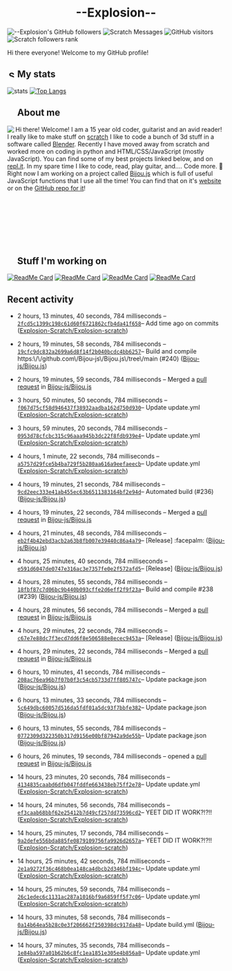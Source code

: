 # <div align="center">--Explosion--</div>

![--Explosion's GitHub followers](https://img.shields.io/github/followers/Explosion-Scratch?color=00bbbb&style=for-the-badge&logo=github&logoColor=fff) 
![Scratch Messages](https://img.shields.io/badge/dynamic/json?label=Scratch+Messages&query=count&url=https%3A%2F%2Fapi.scratch.mit.edu%2Fusers%2f--Explosion--%2Fmessages%2Fcount&color=00bbbb&style=for-the-badge&logo=scratch&logoColor=fff)
![GitHub visitors](https://visitor-badge-reloaded.herokuapp.com/badge?page_id=explosion-scratch.visitor.badge.reloaded&color=00bbbb&style=for-the-badge&logo=github)
![Scratch followers rank](https://img.shields.io/badge/dynamic/json?style=for-the-badge&cacheSeconds=1&logoColor=fff&color=00bbbb&label=Followers%20rank:%20&logo=scratch&query=statistics.ranks.followers&url=https://scratchdb.lefty.one/v2/user/info/--explosion--)

Hi there everyone! Welcome to my GitHub profile! 

##  <img src="https://static.thenounproject.com/png/5639-200.png" alt="Statistics Icons - Download Free Vector Icons | Noun Project" width="15px"/> My stats
![stats](https://github-readme-stats.vercel.app/api?username=Explosion-Scratch&include_all_commits=true&show_icons=true&theme=prussian&count_private=true&cache_seconds=1801)
[![Top Langs](https://github-readme-stats.vercel.app/api/top-langs/?username=Explosion-Scratch&theme=prussian&layout=compact)](explosion.cf)

##  <img src="http://cdn.onlinewebfonts.com/svg/img_256848.png" width="15px"> About me

<img src="https://bestanimations.com/media/explosions/933419296explosion-animation-1.gif" align="left" />

Hi there! Welcome! I am a 15 year old coder, guitarist and an avid reader! I really like to make stuff on [scratch](https://scratch.mit.edu/users/--explosion--) I like to code a bunch of 3d stuff in a software called [Blender](blender.org). Recently I have moved away from scratch and worked more on coding in python and HTML/CSS/JavaScript (mostly JavaScript). You can find some of my best projects linked below, and on [repl.it](https://repl.it/@ExplosionScratc). In my spare time I like to code, read, play guitar, and.... Code more. 🤦 Right now I am working on a project called [Bijou.js](https://bijou.js.org) which is full of useful JavaScript functions that I use all the time! You can find that on it's [website](https://bijou.js.org) or on the [GitHub repo for it](https://github.com/bijou-js/bijou.js)!
<br><br><br><br>
<br><br><br><br>
##  <img src="https://www.vhv.rs/dpng/d/433-4335411_work-work-icon-png-transparent-png.png" width="15px"/> Stuff I'm working on

[![ReadMe Card](https://github-readme-stats.vercel.app/api/pin/?height=100&username=Bijou-js&repo=Bijou.js&theme=prussian)](https://bijou.js.org)
[![ReadMe Card](https://github-readme-stats.vercel.app/api/pin/?height=100&username=Explosion-Scratch&repo=ripple&theme=prussian)](https://github.com/explosion-scratch/ripple)
[![ReadMe Card](https://github-readme-stats.vercel.app/api/pin/?height=100&username=Explosion-Scratch&repo=notes&theme=prussian)](https://notes.explosionscratc.repl.co)
[![ReadMe Card](https://github-readme-stats.vercel.app/api/pin/?height=100&username=Explosion-Scratch&repo=api&theme=prussian)](https://github.com/explosion-scratch/api)

## Recent activity
<ul>
<li><p>2 hours, 13 minutes, 40 seconds, 784 milliseconds – <a href="https://github.com/Explosion-Scratch/Explosion-scratch/commit/2fcd5c1399c198c61d60f6721862cfb4da41f658"><code>2fcd5c1399c198c61d60f6721862cfb4da41f658</code></a>– Add time ago on commits (<a href="https://github.com/Explosion-Scratch/Explosion-scratch">Explosion-Scratch/Explosion-scratch</a>)</p></li>
<li><p>2 hours, 19 minutes, 58 seconds, 784 milliseconds – <a href="https://github.com/Bijou-js/Bijou.js/commit/19cfc9dc832a2699a6d8f14f2b040bcdc4bb6257"><code>19cfc9dc832a2699a6d8f14f2b040bcdc4bb6257</code></a>– Build and compile https:\/\/github.com\/Bijou-js\/Bijou.js\/tree\/main (#240) (<a href="https://github.com/Bijou-js/Bijou.js">Bijou-js/Bijou.js</a>)</p></li>
<li><p>2 hours, 19 minutes, 59 seconds, 784 milliseconds – Merged a <a href="https://github.com/Bijou-js/Bijou.js/pull/240">pull request</a> in <a href="https://github.com/Bijou-js/Bijou.js">Bijou-js/Bijou.js</a></p></li>
<li><p>3 hours, 50 minutes, 50 seconds, 784 milliseconds – <a href="https://github.com/Explosion-Scratch/Explosion-scratch/commit/f067d75cf58d946437f38932aadba162d750d930"><code>f067d75cf58d946437f38932aadba162d750d930</code></a>– Update update.yml (<a href="https://github.com/Explosion-Scratch/Explosion-scratch">Explosion-Scratch/Explosion-scratch</a>)</p></li>
<li><p>3 hours, 59 minutes, 20 seconds, 784 milliseconds – <a href="https://github.com/Explosion-Scratch/Explosion-scratch/commit/0953d78cfcbc315c96aaa945b3dc22f8fdb939e4"><code>0953d78cfcbc315c96aaa945b3dc22f8fdb939e4</code></a>– Update update.yml (<a href="https://github.com/Explosion-Scratch/Explosion-scratch">Explosion-Scratch/Explosion-scratch</a>)</p></li>
<li><p>4 hours, 1 minute, 22 seconds, 784 milliseconds – <a href="https://github.com/Explosion-Scratch/Explosion-scratch/commit/a5757d29fce5b4ba729f5b280aa616a9eefaeecb"><code>a5757d29fce5b4ba729f5b280aa616a9eefaeecb</code></a>– Update update.yml (<a href="https://github.com/Explosion-Scratch/Explosion-scratch">Explosion-Scratch/Explosion-scratch</a>)</p></li>
<li><p>4 hours, 19 minutes, 21 seconds, 784 milliseconds – <a href="https://github.com/Bijou-js/Bijou.js/commit/9cd2eec333e41ab455ec63b6511383164bf2e94d"><code>9cd2eec333e41ab455ec63b6511383164bf2e94d</code></a>– Automated build (#236) (<a href="https://github.com/Bijou-js/Bijou.js">Bijou-js/Bijou.js</a>)</p></li>
<li><p>4 hours, 19 minutes, 22 seconds, 784 milliseconds – Merged a <a href="https://github.com/Bijou-js/Bijou.js/pull/236">pull request</a> in <a href="https://github.com/Bijou-js/Bijou.js">Bijou-js/Bijou.js</a></p></li>
<li><p>4 hours, 21 minutes, 48 seconds, 784 milliseconds – <a href="https://github.com/Bijou-js/Bijou.js/commit/eb2f4b42ebd3acb2a63b8fb007e39440c86a4a79"><code>eb2f4b42ebd3acb2a63b8fb007e39440c86a4a79</code></a>– [Release] :facepalm: (<a href="https://github.com/Bijou-js/Bijou.js">Bijou-js/Bijou.js</a>)</p></li>
<li><p>4 hours, 25 minutes, 40 seconds, 784 milliseconds – <a href="https://github.com/Bijou-js/Bijou.js/commit/e591d6047de0747e316ac3e7357fe0e2f572afd5"><code>e591d6047de0747e316ac3e7357fe0e2f572afd5</code></a>– [Release] (<a href="https://github.com/Bijou-js/Bijou.js">Bijou-js/Bijou.js</a>)</p></li>
<li><p>4 hours, 28 minutes, 55 seconds, 784 milliseconds – <a href="https://github.com/Bijou-js/Bijou.js/commit/18fbf87c7d06bc9b440b093cffe2d6eff2f9f23a"><code>18fbf87c7d06bc9b440b093cffe2d6eff2f9f23a</code></a>– Build and compile #238 (#239) (<a href="https://github.com/Bijou-js/Bijou.js">Bijou-js/Bijou.js</a>)</p></li>
<li><p>4 hours, 28 minutes, 56 seconds, 784 milliseconds – Merged a <a href="https://github.com/Bijou-js/Bijou.js/pull/239">pull request</a> in <a href="https://github.com/Bijou-js/Bijou.js">Bijou-js/Bijou.js</a></p></li>
<li><p>4 hours, 29 minutes, 22 seconds, 784 milliseconds – <a href="https://github.com/Bijou-js/Bijou.js/commit/c67e7e88dc7f3ecd7dd6f8e506588e8ecec9453a"><code>c67e7e88dc7f3ecd7dd6f8e506588e8ecec9453a</code></a>– [Release] (<a href="https://github.com/Bijou-js/Bijou.js">Bijou-js/Bijou.js</a>)</p></li>
<li><p>4 hours, 29 minutes, 22 seconds, 784 milliseconds – Merged a <a href="https://github.com/Bijou-js/Bijou.js/pull/238">pull request</a> in <a href="https://github.com/Bijou-js/Bijou.js">Bijou-js/Bijou.js</a></p></li>
<li><p>6 hours, 10 minutes, 41 seconds, 784 milliseconds – <a href="https://github.com/Bijou-js/Bijou.js/commit/208ac76ea96b7f07b0f3c54cb5733d7ff805747c"><code>208ac76ea96b7f07b0f3c54cb5733d7ff805747c</code></a>– Update package.json (<a href="https://github.com/Bijou-js/Bijou.js">Bijou-js/Bijou.js</a>)</p></li>
<li><p>6 hours, 13 minutes, 33 seconds, 784 milliseconds – <a href="https://github.com/Bijou-js/Bijou.js/commit/5c649dbc60057d516da5fdf01a5dc93f7bbfe382"><code>5c649dbc60057d516da5fdf01a5dc93f7bbfe382</code></a>– Update package.json (<a href="https://github.com/Bijou-js/Bijou.js">Bijou-js/Bijou.js</a>)</p></li>
<li><p>6 hours, 13 minutes, 55 seconds, 784 milliseconds – <a href="https://github.com/Bijou-js/Bijou.js/commit/0772309d322350b317d9156e00bf87942a9de55b"><code>0772309d322350b317d9156e00bf87942a9de55b</code></a>– Update package.json (<a href="https://github.com/Bijou-js/Bijou.js">Bijou-js/Bijou.js</a>)</p></li>
<li><p>6 hours, 26 minutes, 19 seconds, 784 milliseconds – opened a <a href="https://github.com/Bijou-js/Bijou.js/pull/238">pull request</a> in <a href="https://github.com/Bijou-js/Bijou.js">Bijou-js/Bijou.js</a></p></li>
<li><p>14 hours, 23 minutes, 20 seconds, 784 milliseconds – <a href="https://github.com/Explosion-Scratch/Explosion-scratch/commit/4134835caabd6dfb047fddfe663438eb75ff2e78"><code>4134835caabd6dfb047fddfe663438eb75ff2e78</code></a>– Update update.yml (<a href="https://github.com/Explosion-Scratch/Explosion-scratch">Explosion-Scratch/Explosion-scratch</a>)</p></li>
<li><p>14 hours, 24 minutes, 56 seconds, 784 milliseconds – <a href="https://github.com/Explosion-Scratch/Explosion-scratch/commit/ef3caab68bbf62e25412b7d49cf257dd73596cd2"><code>ef3caab68bbf62e25412b7d49cf257dd73596cd2</code></a>– YEET DID IT WORK?!?!! (<a href="https://github.com/Explosion-Scratch/Explosion-scratch">Explosion-Scratch/Explosion-scratch</a>)</p></li>
<li><p>14 hours, 25 minutes, 17 seconds, 784 milliseconds – <a href="https://github.com/Explosion-Scratch/Explosion-scratch/commit/9a2defe556bda885fe0879109756fa9926d2657a"><code>9a2defe556bda885fe0879109756fa9926d2657a</code></a>– YEET DID IT WORK?!?!! (<a href="https://github.com/Explosion-Scratch/Explosion-scratch">Explosion-Scratch/Explosion-scratch</a>)</p></li>
<li><p>14 hours, 25 minutes, 42 seconds, 784 milliseconds – <a href="https://github.com/Explosion-Scratch/Explosion-scratch/commit/2e1a9272f36c468b0ea148ca4dbcb2d346bf194c"><code>2e1a9272f36c468b0ea148ca4dbcb2d346bf194c</code></a>– Update update.yml (<a href="https://github.com/Explosion-Scratch/Explosion-scratch">Explosion-Scratch/Explosion-scratch</a>)</p></li>
<li><p>14 hours, 25 minutes, 59 seconds, 784 milliseconds – <a href="https://github.com/Explosion-Scratch/Explosion-scratch/commit/26c1edec6c1131ac287a1016bf9a6859ff5f7c06"><code>26c1edec6c1131ac287a1016bf9a6859ff5f7c06</code></a>– Update update.yml (<a href="https://github.com/Explosion-Scratch/Explosion-scratch">Explosion-Scratch/Explosion-scratch</a>)</p></li>
<li><p>14 hours, 33 minutes, 58 seconds, 784 milliseconds – <a href="https://github.com/Bijou-js/Bijou.js/commit/0a14b64ea5b28c0e3f206662f250398dc917da48"><code>0a14b64ea5b28c0e3f206662f250398dc917da48</code></a>– Update build.yml (<a href="https://github.com/Bijou-js/Bijou.js">Bijou-js/Bijou.js</a>)</p></li>
<li><p>14 hours, 37 minutes, 35 seconds, 784 milliseconds – <a href="https://github.com/Explosion-Scratch/Explosion-scratch/commit/1e84ba597a01b62b6c8fc1ea1851e305e4b856a8"><code>1e84ba597a01b62b6c8fc1ea1851e305e4b856a8</code></a>– Update update.yml (<a href="https://github.com/Explosion-Scratch/Explosion-scratch">Explosion-Scratch/Explosion-scratch</a>)</p></li>
</ul>
